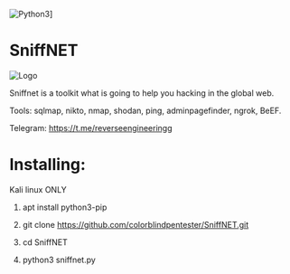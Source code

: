 ![Python3](https://img.shields.io/badge/Python-3-green.svg?style=flat-square)]

# SniffNET

![Logo](https://github.com/colorblindpentester/SniffNET/blob/master/sniffnet.png)

Sniffnet is a toolkit what is going to help you hacking in the global web.

 Tools: sqlmap, nikto, nmap, shodan, ping,  adminpagefinder, ngrok, BeEF. 

Telegram: https://t.me/reverseengineeringg

# Installing:

Kali linux ONLY

1. apt install python3-pip

2. git clone https://github.com/colorblindpentester/SniffNET.git

3. cd SniffNET

4. python3 sniffnet.py
